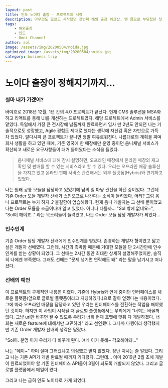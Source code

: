 ```yaml
---
layout: post
title: 인도 노이다 출장 - 프로젝트의 시작
description: 아무것도 모르고 시작했던 첫번째 해외 출장 워크샵. 맨 몸으로 부딪쳤던 첫 해외 출장에 대한 이야기이다.
tags: 
    - 해외출장
    - 인도
    - Omni Channel
author: sol
image: /assets/img/20200504/noida.jpg
optimized_image: /assets/img/20200504/noida.jpg
category: business trip
---
```


# 노이다 출장이 정해지기까지...

### 설마 내가 가겠어?

바야흐로 2018년 12월, 1년 간의 4.0 프로젝트가 끝났다. 현재 CMS 솔루션을 MSA화 하고 리액트를 통해 UI를 개선하는 프로젝트였다. 해당 프로젝트에서 Admin 서비스를 맡았다. 독일에서 가장 큰 전시장에 납품까지 완료하면서 입사 만 2년도 안되던 나는 기술적으로도 성장했고, Agile 경험도 제대로 했다는 생각에 자신감 혹은 자만으로 가득 차 있었다. 알다시피 큰 프로젝트가 끝나면 정말 여유로워진다. 나름대로의 계획을 짜며 회사 생활을 하고 있던 때에, 기존 영국에 한 매장에만 운영 중이던 옴니채널 서비스가 확산되고 새로운 요구사항들이 대거 들어왔다는 소식을 들었다.

> 옴니채널 서비스에 대해 잠시 설명하면, 오프라인 매장에서 온라인 매장의 재고 확인 및 판매를 할 수 있는 서비스라고 할 수 있다. 우리는 오프라인 매장 솔루션을 가지고 있고 온라인 판매 서비스 관련해서는 외부 플랫폼(Hybris)와 연계하고 있었다.

 나는 원래 공통 모듈을 담당하고 있었기에 남의 일 마냥 관전을 하던 중이었다. 그런데 기존 Order 모듈 개발자 선배가 스핀오프로 나간다는 소식이 들려왔다. 어라? 그럼 옴니 프로젝트는 누가 하지..? 불길함이 엄습해왔다. 현재 옴니 개발자는 그 선배 뿐이었고 나는 Order 모듈을 조금이나마 알고 있었다. 아니나 다를까... "Sol 밖에 없네요~", "Sol이 해야죠.." 라는 목소리들이 들려왔고, 나는 Order 모듈 담당 개발자가 되었다...


### 인수인계

 기존 Order 담당 개발자 선배에게 인수인계를 받았다. 존경하는 개발자 형이였고 닮고 싶은 개발자 선배였다. 그런데, 시간의 촉박함 때문에 거대한 모듈을 단 2시간만에 인수인계를 받는 상황이 되었다. 그 선배는 2시간 동안 최대한 상세히 설명해주었지만, 솔직히 나에겐 부족했다. 그래도 선배는 "문제 생기면 연락해도 돼" 라는 말을 남기시고 떠나셨다.

### 선배의 예언

 이 프로젝트의 구체적인 내용은 이랬다. 기존에 Hybris와 연계 중이던 인터페이스를 새로운 플랫폼(앞으로 글로벌 플랫폼이라고 지칭하겠다.)으로 갈아 엎겠다는 내용이었다. 그에 따라 오프라인 매장을 담당하고 있던 우리는 인터페이스를 전환하는 작업을 해야했던 것이다. 하지만 이 사업이 시작될 때 글로벌 플랫폼에서는 우리에게 "너희는 바꿀꺼없다. 그냥 url만 바꾸면 될 수 있도록 우리가 너희 현재 포맷에 맞춰 다 개발하겠다. 너희는 새로운 feature에 대해서만 고민하라" 라고 선언했다. 그나마 다행이라 생각했지만 기존 Order 개발자 선배의 생각은 달랐다. 
 
 "Sol아. 분명 이거 우리가 다 바꾸게 된다. 얘네 이거 못해~ 각오해야돼..."

 나는 "에이~" 하며 설마 그러겠냐고 의심했고 믿지 않았다. 장난 치시는 줄 알았다. 그리고 나는 기존 API가 개발 완료될 때까지 기다렸다. 그런데... 이미 2019년 2월 초에 개발이 완료되었어야 할 기존 인터페이스 API들이 3월이 되도록 개발되지 않았다. 그리고 글로벌 플랫폼에서 메일이 왔다. 

 그리고 나는 급히 인도 노이다로 가게 되었다.
